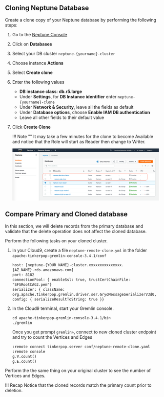 ## Cloning Neptune Database

Create a clone copy of your Neptune database by performing the following steps:

1.	Go to the [Neptune Console](https://console.aws.amazon.com/neptune/home)
2.	Click on **Databases** 
3.	Select your DB cluster `neptune-{yourname}-cluster`
4.	Choose instance **Actions**
5.	Select **Create clone**
 
6.	Enter the following values
    - **DB instance class**: **db.r5.large**
    - Under **Settings**, for **DB Instance identifier** enter `neptune-{yourname}-clone`
    - Under **Network & Security**, leave all the fields as default
    - Under **Database options**, choose **Enable IAM DB authentication**
    - Leave all other fields to their default value
    
7.	Click **Create Clone**

    !!! Note ""
        It may take a few minutes for the clone to become Available and notice that the Role will start as Reader then change to Writer.

    ![](assets/images/clone_neptune.png)



## Compare Primary and Cloned database

In this section, we will delete records from the primary database and validate that the delete operation does not affect the cloned database.

Perform the following tasks on your cloned cluster. 

1.  In your Cloud9, create a file `neptune-remote-clone.yml` in the folder `apache-tinkerpop-gremlin-console-3.4.1/conf` 
   
    ```
    host: [neptune-{YOUR_NAME}-cluster.xxxxxxxxxxxxxxx.{AZ_NAME}.rds.amazonaws.com]
    port: 8182
    connectionPool: { enableSsl: true, trustCertChainFile: "SFSRootCAG2.pem"}
    serializer: { className: org.apache.tinkerpop.gremlin.driver.ser.GryoMessageSerializerV3d0, config: { serializeResultToString: true }}    
    ```
   
2.  In the Cloud9 terminal, start your Gremlin console. 
   
    ```
    cd apache-tinkerpop-gremlin-console-3.4.1/bin
    ./gremlin
    ```

    Once you get prompt `gremlin>`, connect to new cloned cluster endpoint and try to count the Vertices and Edges

    ```
    :remote connect tinkerpop.server conf/neptune-remote-clone.yaml
    :remote console
    g.V.count()
    g.E.count()
    ```

Perform the the same thing on your original cluster to see the number of Vertices and Edges.

!!! Recap 
    Notice that the cloned records match the primary count prior to deletion. 
